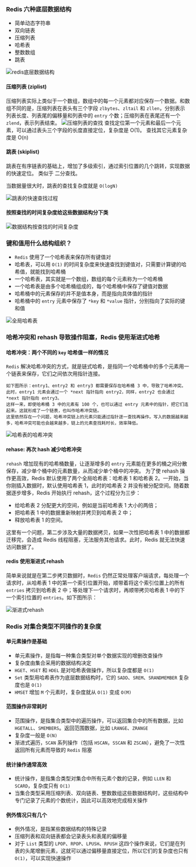 ### Redis 六种底层数据结构
- 简单动态字符串
- 双向链表
- 压缩列表
- 哈希表
- 整数数组
- 跳表 

![redis底层数据结构](../../Picture/redis底层数据结构.jpeg)

#### 压缩列表 (ziplist)

压缩列表实际上类似于一个数组，数组中的每一个元素都对应保存一个数据。和数组不同的是，压缩列表在表头有三个字段 `zlbytes`、`zltail` 和 `zllen`，分别表示列表长度、列表尾的偏移量和列表中的 `entry` 个数；压缩列表在表尾还有一个 `zlend`，表示列表结束。
![压缩列表的查找](../../Picture/压缩列表的查找.jpeg)
查找定位第一个元素和最后一个元素，可以通过表头三个字段的长度直接定位，复杂度是 O(1)。
查找其它元素复杂度是 O(n)

#### 跳表 (skiplist)

跳表在有序链表的基础上，增加了多级索引，通过索引位置的几个跳转，实现数据的快速定位。 类似于 二分查找。

当数据量很大时，跳表的查找复杂度就是 `O(logN)`

![跳表的快速查找过程](../../Picture/跳表的快速查找过程.jpeg)

#### 按照查找的时间复杂度给这些数据结构分下类
![数据结构按查找的时间复杂度](../../Picture/数据结构按查找的时间复杂度.jpeg)
### 键和值用什么结构组织？
- `Redis` 使用了一个哈希表来保存所有键值对
- 哈希表，可以用 `O(1)` 的时间复杂度来快速查找到键值对，只需要计算键的哈希值，就能找到哈希桶
- 一个哈希表，其实就是一个数组，数组的每个元素称为一个哈希桶
- 一个哈希表是由多个哈希桶组成的，每个哈希桶中保存了键值对数据
- 哈希桶中的元素保存的并不是值本身，而是指向具体值的指针
- 哈希桶中的 `entry` 元素中保存了 `*key` 和 `*value` 指针，分别指向了实际的键和值

![全局哈希表](../../Picture/全局哈希表.jpeg)
### 哈希冲突和 rehash 导致操作阻塞，Redis 使用渐进式哈希

#### 哈希冲突：两个不同的 `key` 哈希值一样的情况
`Redis` 解决哈希冲突的方式，就是链式哈希，是指同一个哈希桶中的多个元素用一个链表来保存，它们之间依次用指针连接。

    如下图所示：entry1、entry2 和 entry3 都需要保存在哈希桶 3 中，导致了哈希冲突。
    此时，entry1 元素会通过一个 *next 指针指向 entry2，同样，entry2 也会通过 *next 指针指向 entry3。
    这样一来，即使哈希桶 3 中的元素有 100 个，也可以通过 entry 元素中的指针，把它们连起来。这就形成了一个链表，也叫作哈希冲突链。
    这里依然存在一个问题，哈希冲突链上的元素只能通过指针逐一查找再操作。写入的数据越来越多，哈希冲突可能也会越来越多，链上的元素查找耗时长，效率降低。
![哈希表的哈希冲突](../../Picture/哈希表的哈希冲突.jpeg)

#### rehase: 再次 hash 减少哈希冲突

`rehash` 增加现有的哈希桶数量，让逐渐增多的 `entry` 元素能在更多的桶之间分散保存，减少单个桶中的元素数量，从而减少单个桶中的冲突。
为了使 rehash 操作更高效，Redis 默认使用了两个全局哈希表：哈希表 1 和哈希表 2。一开始，当你刚插入数据时，默认使用哈希表 1，此时的哈希表 2 并没有被分配空间。随着数据逐步增多，Redis 开始执行 rehash，这个过程分为三步：
- 给哈希表 2 分配更大的空间，例如是当前哈希表 1 大小的两倍；
- 把哈希表 1 中的数据重新映射并拷贝到哈希表 2 中；
- 释放哈希表 1 的空间。

这里有一个问题，第二步涉及大量的数据拷贝，如果一次性把哈希表 1 中的数据都迁移完，会造成 Redis 线程阻塞，无法服务其他请求。此时，Redis 就无法快速访问数据了。

#### redis 使用渐进式 rehash

简单来说就是在第二步拷贝数据时，`Redis` 仍然正常处理客户端请求，每处理一个请求时，从哈希表 1 中的第一个索引位置开始，顺带着将这个索引位置上的所有 `entries` 拷贝到哈希表 2 中；等处理下一个请求时，再顺带拷贝哈希表 1 中的下一个索引位置的 `entries`。如下图所示：

![渐进式rehash](../../Picture/渐进式rehash.jpeg)


### Redis 对集合类型不同操作的复杂度

#### 单元素操作是基础
- 单元素操作，是指每一种集合类型对单个数据实现的增删改查操作
- 复杂度由集合采用的数据结构决定
- `HGET`、`HSET` 和 `HDEL` 是对哈希表做操作，所以复杂度都是 `O(1)`
- `Set` 类型用哈希表作为底层数据结构时，它的 `SADD`、`SREM`、`SRANDMEMBER` 复杂度也是 `O(1)`
- `HMSET` 增加 `M` 个元素时，复杂度就从 `O(1)` 变成 `O(M)`

#### 范围操作非常耗时
- 范围操作，是指集合类型中的遍历操作，可以返回集合中的所有数据，比如 `HGETALL`、`SMEMBERS`。返回范围数据，比如 `LRANGE`、`ZRANGE`
-  复杂度一般是 `O(N)` 
- 渐进式遍历，`SCAN` 系列操作（包括 `HSCAN`，`SSCAN` 和 `ZSCAN`），避免了一次性返回所有元素而导致的 `Redis` 阻塞

#### 统计操作通常高效
- 统计操作，是指集合类型对集合中所有元素个数的记录，例如 `LLEN` 和 `SCARD`，复杂度只有 `O(1)`
- 当集合类型采用压缩列表、双向链表、整数数组这些数据结构时，这些结构中专门记录了元素的个数统计，因此可以高效地完成相关操作

#### 例外情况只有几个
- 例外情况，是指某些数据结构的特殊记录
- 压缩列表和双向链表都会记录表头和表尾的偏移量
- 对于 `List` 类型的 `LPOP`、`RPOP`、`LPUSH`、`RPUSH` 这四个操作来说，它们是在列表的头尾增删元素，这就可以通过偏移量直接定位，所以它们的复杂度也只有 `O(1)`，可以实现快速操作